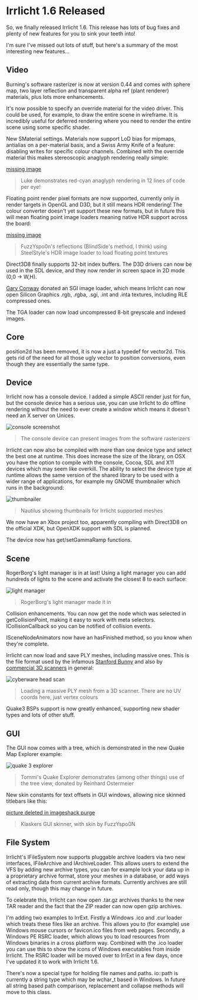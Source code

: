 # Irrlicht 1.6 Released

So, we finally released Irrlicht 1.6. This release has lots of bug fixes and
plenty of new features for you to sink your teeth into!

I'm sure I've missed out lots of stuff, but here's a summary of the most
interesting new features…

## Video

Burning's software rasterizer is now at version 0.44 and comes with sphere map,
two layer reflection and transparent alpha ref (plant renderer) materials, plus
lots more enhancements.

It's now possible to specify an override material for the video driver. This
could be used, for example, to draw the entire scene in wireframe. It is
incredibly useful for deferred rendering where you need to render the entire
scene using some specific shader.

New SMaterial settings. Materials now support LoD bias for mipmaps, antialias on
a per-material basis, and a Swiss Army Knife of a feature: disabling writes for
specific colour channels. Combined with the override material this makes
stereoscopic anaglyph rendering really simple:

[missing image](http://irrlicht.sourceforge.net/phpBB2/viewtopic.php?t=33463)
> Luke demonstrates red-cyan anaglyph rendering in 12 lines of code per eye!

Floating point render pixel formats are now supported, currently only in render
targets in OpenGL and D3D, but it still means HDR rendering! The colour
converter doesn't yet support these new formats, but in future this will mean
floating point image loaders meaning native HDR support across the board:

[missing image](http://blog.owned.co.za/?p=71)
> FuzzYspo0n's reflections (BlindSide's method, I think) using SteelStyle's HDR
> image loader to load floating point textures

Direct3D8 finally supports 32-bit index buffers. The D3D drivers can now be used
in the SDL device, and they now render in screen space in 2D mode (0,0 -> W,H).

[Gary Conway](http://www.idcnet.us/) donated an SGI image loader, which means
Irrlicht can now open Silicon Graphics .rgb, .rgba, .sgi, .int and .inta
textures, including RLE compressed ones.

The TGA loader can now load uncompressed 8-bit greyscale and indexed images.

## Core

position2d has been removed, it is now a just a typedef for vector2d. This gets
rid of the need for all those ugly vector to position conversions, even though
they are essentially the same type.

## Device

Irrlicht now has a console device. I added a simple ASCII render just for fun,
but the console device has a serious use, you can use Irrlicht to do offline
rendering without the need to ever create a window which means it doesn't need
an X server on Unices.

![console screenshot](consoledevice.jpg)
> The console device can present images from the software rasterizers

Irrlicht can now also be compiled with more than one device type and select the
best one at runtime. This does increase the size of the library, on OSX you have
the option to compile with the console, Cocoa, SDL and X11 devices which may
seem like overkill. The ability to select the device type at runtime allows the
same version of the shared library to be used with a wider range of
applications, for example my GNOME thumbnailer which runs in the background:

![thumbnailer](thumbnailer.webp)
> Nautilus showing thumbnails for Irrlicht supported meshes

We now have an Xbox project too, apparently compiling with Direct3D8 on the
official XDK, but OpenXDK support with SDL is planned.

The device now has get/setGammaRamp functions.

## Scene

RogerBorg's light manager is in at last! Using a light manager you can add
hundreds of lights to the scene and activate the closest 8 to each surface:

![light manager](light-manager.webp)
> RogerBorg's light manager made it in

Collision enhancements. You can now get the node which was selected in
getCollisionPoint, making it easy to work with meta selectors.
ICollisionCallback so you can be notified of collision events.

ISceneNodeAnimators now have an hasFinished method, so you know when they're
complete.

Irrlicht can now load and save PLY meshes, including massive ones. This is the
file format used by the infamous
[Stanford Bunny](http://en.wikipedia.org/wiki/Stanford_Bunny) and also by
[commercial 3D scanners](http://www.cyberware.com/) in general:

![cyberware head scan](plycyberwareheadscan.jpg)
> Loading a massive PLY mesh from a 3D scanner. There are no UV coords here,
> just vertex colours

Quake3 BSPs support is now greatly enhanced, supporting new shader types and
lots of other stuff.

## GUI

The GUI now comes with a tree, which is demonstrated in the new Quake Map
Explorer example:

![quake 3 explorer](quake-3-explorer.webp)
> Tommi's Quake Explorer demonstrates (among other things) use of the tree view,
> donated by Reinhard Ostermeier

New skin constants for text offsets in GUI windows, allowing nice skinned
titlebars like this:

[picture deleted in imageshack purge](http://img27.imageshack.us/img27/3359/previewmoa.jpg)
> Klaskers GUI skinner, with skin by FuzzYspo0N

## File System

Irrlicht's IFileSystem now supports pluggable archive loaders via two new
interfaces, IFileArchive and IArchiveLoader. This allows users to extend the
VFS by adding new archive types, you can for example lock your data up in a
proprietary archive format, store your meshes in a database, or add ways of
extracting data from current archive formats. Currently archives are still
read only, though this may change in future.

To celebrate this, Irrlicht can now open .tar.gz archives thanks to the new TAR
reader and the fact that the ZIP reader can now open gzip archives.

I'm adding two examples to IrrExt. Firstly a Windows .ico and .cur loader which
treats these files like an archive. This allows you to (for example) use Windows
mouse cursors or favicon.ico files from web pages. Secondly, a Windows PE RSRC
loader, which allows you to load resources from Windows binaries in a cross
platform way. Combined with the .ico loader you can use this to show the icons
of Windows executables from inside Irrlicht. The RSRC loader will be moved over
to IrrExt in a few days, once I've updated it to work with Irrlicht 1.6.

There's now a special type for holding file names and paths. io::path is
currently a string type which may be wchar_t based in Windows. In future all
string based path comparison, replacement and collapse methods will move to this
class.
